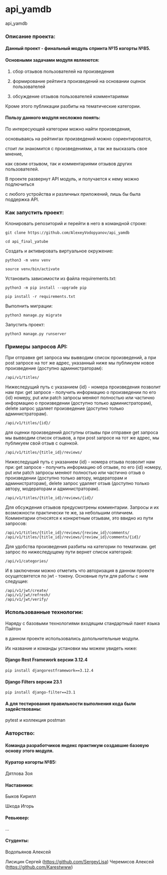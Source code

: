 # api_yamdb
api_yamdb

### Описание проекта:

#### Данный проект - финальный модуль спринта №15 когорты №85.

#### Основными задачами модуля являеются:

1) сбор отзывов пользователей на произведения

2) формирование рейтинга произведений на основании оценок пользователей

3) обсуждение отзывов пользователей комментариями

Кроме этого публикации разбиты на тематические категории.

#### Пользу данного модуля несложно понять:

По интересующей категории можно найти произведения,

основываясь на рейтингах произведений можно сориентироватся,

стоит ли знакомится с произведениями, а так же высказать свое мнение,

как своим отзывом, так и комментариями отзывов других пользователей.

В проекте развернут API модуль, и получается к нему можно подлючиться

с любого устройства и различных приложений, лишь бы была поддержка API.

### Как запустить проект:

Клонировать репозиторий и перейти в него в командной строке:

```
git clone https://github.com/AlexeyVodopyanov/api_yamdb
```

```
cd api_final_yatube
```

Cоздать и активировать виртуальное окружение:

```
python3 -m venv venv
```

```
source venv/bin/activate
```

Установить зависимости из файла requirements.txt:

```
python3 -m pip install --upgrade pip
```

```
pip install -r requirements.txt
```

Выполнить миграции:

```
python3 manage.py migrate
```

Запустить проект:

```
python3 manage.py runserver
```

### Примеры запросов API:

При отправке get запроса мы вывводим список произведений,
а при post запросе на тот же адрес,
указанный ниже мы публикуем новое произведение (доступно администраторам):

```
/api/v1/titles/
```

Нижеследущий путь с указанием {id} - номера произведения позволит нам при:
get запросе - получить информацию о произведении по его {id} номеру,
put или patch запросы меняют полностью или частично информацию о произведении
(доступно только администраторам),
delete запрос удаляет произведение (доступно только администраторам).

```
/api/v1/titles/{id}/
```

для оценки произведений доступны отзывы
при отправке get запроса мы вывводим список отзывов,
а при post запросе на тот же адрес, мы публикуем свой отзыв с оценкой.

```
/api/v1/titles/{title_id}/reviews/
```

Нижеследущий путь с указанием {id} - номера отзыва позволит нам при:
get запросе - получить информацию об отзыве, по его {id} номеру,
put или patch запросы меняют полностью или частично отзыв о произведении
(доступно только автору, модераторам и администраторам),
delete запрос удаляет отзыв
(доступно только автору, модераторам и администраторам).

```
/api/v1/titles/{title_id}/reviews/{id}/
```

Для обсуждения отзывов предусмотрены комментарии.
Запросы и их возможности практически те же, за небольшим отличием.
Комментарии относятся к конкретным отзывам, это ввидно из пути запросов:

```
/api/v1/titles/{title_id}/reviews/{review_id}/comments/
/api/v1/titles/{title_id}/reviews/{review_id}/comments/{id}/
```

Для удобства произведения разбиты на категории по тематикам.
get запрос по нижеследущему пути вернет список категорий:

```
/api/v1/categories/
```

И в заключении можно отметить что авторизация в данном проекте осущетсвятется по
jwt - токену.
Основные пути для работы с ним следущие:

```
/api/v1/jwt/create/
/api/v1/jwt/refresh/
/api/v1/jwt/verify/
```

### Использованные технологии:

Наряду с базовыми технологиями входящим стандартный пакет языка Пайтон

в данном проекте использовались допольнительные модули.

Их название и команды установки мы можем увидеть ниже:


#### Django Rest Framework версии 3.12.4 
```
pip install djangorestframework==3.12.4
```
#### Django Filters версии 23.1
```
pip install django-filter==23.1
```

#### А для тестирования правильности выполнения кода были задействованы:

pytest и коллекция postman

### Авторство:

#### Команда разработчиков яндекс практикум создавшие базовую основу этого модуля.

#### Куратор когорты №85:

Дятлова Зоя

#### Наставники:

Быков Кирилл

Шкода Игорь

#### Ревьювер:

...

#### Студенты:

Водопьянов Алексей

Лисицин Сергей (https://github.com/SergeyLisa)
Черемисов Алексей (https://github.com/Karestwww)
